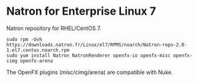 Natron for Enterprise Linux 7
=============================

Natron repository for RHEL/CentOS 7.

```
sudo rpm -Uvh https://downloads.natron.fr/Linux/el7/RPMS/noarch/Natron-repo-2.0-1.el7.centos.noarch.rpm
sudo yum install Natron NatronRenderer openfx-io openfx-misc openfx-cimg openfx-arena
```

The OpenFX plugins (misc/cimg/arena) are compatible with Nuke.
